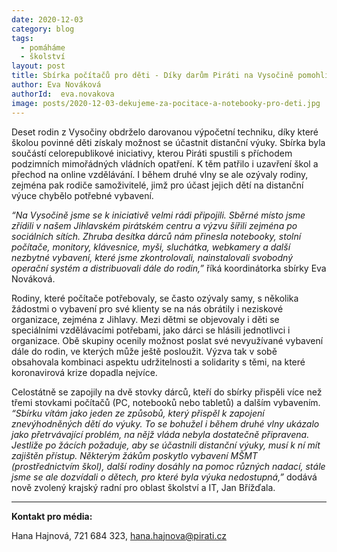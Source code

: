 ```yaml
---
date: 2020-12-03
category: blog
tags:
  - pomáháme
  - školství
layout: post
title: Sbírka počítačů pro děti - Díky darům Piráti na Vysočině pomohli deseti rodinám
author: Eva Nováková
authorId:  eva.novakova
image: posts/2020-12-03-dekujeme-za-pocitace-a-notebooky-pro-deti.jpg
---
```


Deset rodin z Vysočiny obdrželo darovanou výpočetní techniku, díky které školou povinné děti získaly možnost se účastnit distanční výuky. Sbírka byla součástí celorepublikové iniciativy, kterou Piráti spustili s příchodem podzimních mimořádných vládních opatření. K těm patřilo i uzavření škol a přechod na online vzdělávání. I během druhé vlny se ale ozývaly rodiny, zejména pak rodiče samoživitelé, jimž pro účast jejich dětí na distanční výuce chybělo potřebné vybavení.

*“Na Vysočině jsme se k iniciativě velmi rádi připojili. Sběrné místo jsme zřídili v našem Jihlavském pirátském centru a výzvu šířili zejména po sociálních sítích. Zhruba desítka dárců nám přinesla notebooky, stolní počítače, monitory, klávesnice, myši, sluchátka, webkamery a další nezbytné vybavení, které jsme zkontrolovali, nainstalovali svobodný operační systém a distribuovali dále do rodin,”* říká koordinátorka sbírky Eva Nováková.

Rodiny, které počítače potřebovaly, se často ozývaly samy, s několika žádostmi o vybavení pro své klienty se na nás obrátily i neziskové organizace, zejména z Jihlavy. Mezi dětmi se objevovaly i děti se speciálními vzdělávacími potřebami, jako dárci se hlásili jednotlivci i organizace. Obě skupiny ocenily možnost poslat své nevyužívané vybavení dále do rodin, ve kterých může ještě posloužit. Výzva tak v sobě obsahovala kombinaci aspektu udržitelnosti a solidarity s těmi, na které koronavirová krize dopadla nejvíce.

Celostátně se zapojily na dvě stovky dárců, kteří do sbírky přispěli více než třemi stovkami počítačů (PC, notebooků nebo tabletů) a dalším vybavením. *“Sbírku vítám jako jeden ze způsobů, který přispěl k zapojení znevýhodněných dětí do výuky. To se bohužel i během druhé vlny ukázalo jako přetrvávající problém, na nějž vláda nebyla dostatečně připravena. Jestliže po žácích požaduje, aby se účastnili distanční výuky, musí k ní mít zajištěn přístup. Některým žákům poskytlo vybavení MŠMT (prostřednictvím škol), další rodiny dosáhly na pomoc různých nadací, stále jsme se ale dozvídali o dětech, pro které byla výuka nedostupná,”* dodává nově zvolený krajský radní pro oblast školství a IT, Jan Břížďala.

---

**Kontakt pro média:**

Hana Hajnová, 721 684 323, <hana.hajnova@pirati.cz>
